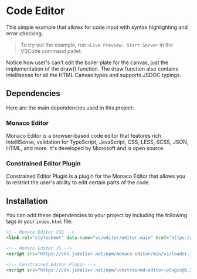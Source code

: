 # Code Editor

This simple example that allows for code input with syntax highlighting and error checking.
> To try out the example, run `>Live Preview: Start Server` in the VSCode command pallet.

Notice how user's can't edit the boiler plate for the canvas, just the implementation of the draw() function.
The draw function also contains intellisense for all the HTML Canvas types and supports JSDOC typings.

## Dependencies

Here are the main dependencies used in this project:

### Monaco Editor

Monaco Editor is a browser-based code editor that features rich IntelliSense, validation for TypeScript, JavaScript, CSS, LESS, SCSS, JSON, HTML, and more. It's developed by Microsoft and is open source.

### Constrained Editor Plugin

Constrained Editor Plugin is a plugin for the Monaco Editor that allows you to restrict the user's ability to edit certain parts of the code.

## Installation

You can add these dependencies to your project by including the following tags in your `index.html` file:

```html
<!-- Monaco Editor CSS -->
<link rel="stylesheet" data-name="vs/editor/editor.main" href="https://www.unpkg.com/monaco-editor/min/vs/editor/editor.main.css">

<!-- Monaco Editor JS -->
<script src="https://cdn.jsdelivr.net/npm/monaco-editor/min/vs/loader.js"></script>

<!-- Constrained Editor Plugin -->
<script src="https://cdn.jsdelivr.net/npm/constrained-editor-plugin@1.3.0/dist/constrainedEditorPlugin.min.js"></script>
```